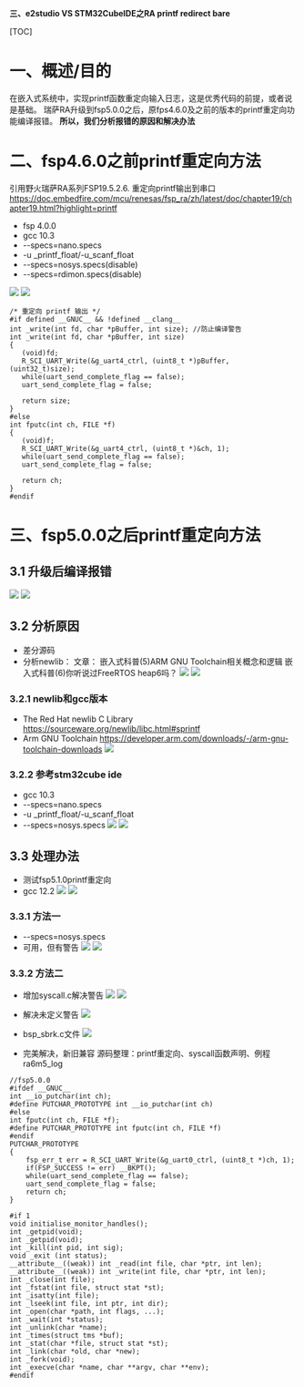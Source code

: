 **三、e2studio VS STM32CubeIDE之RA printf redirect bare**

[TOC]

# 一、概述/目的
在嵌入式系统中，实现printf函数重定向输入日志，这是优秀代码的前提，或者说是基础。
瑞萨RA升级到fsp5.0.0之后，原fps4.6.0及之前的版本的printf重定向功能编译报错。
**所以，我们分析报错的原因和解决办法**

# 二、fsp4.6.0之前printf重定向方法
引用野火瑞萨RA系列FSP19.5.2.6. 重定向printf输出到串口
https://doc.embedfire.com/mcu/renesas/fsp_ra/zh/latest/doc/chapter19/chapter19.html?highlight=printf
- fsp 4.0.0
- gcc 10.3
- --specs=nano.specs
- -u _printf_float/-u_scanf_float
- --specs=nosys.specs(disable)
- --specs=rdimon.specs(disable)

![](./images/fire1.png)
![](./images/fire2.png)
```
/* 重定向 printf 输出 */
#if defined __GNUC__ && !defined __clang__
int _write(int fd, char *pBuffer, int size); //防止编译警告
int _write(int fd, char *pBuffer, int size)
{
   (void)fd;
   R_SCI_UART_Write(&g_uart4_ctrl, (uint8_t *)pBuffer, (uint32_t)size);
   while(uart_send_complete_flag == false);
   uart_send_complete_flag = false;

   return size;
}
#else
int fputc(int ch, FILE *f)
{
   (void)f;
   R_SCI_UART_Write(&g_uart4_ctrl, (uint8_t *)&ch, 1);
   while(uart_send_complete_flag == false);
   uart_send_complete_flag = false;

   return ch;
}
#endif
```

# 三、fsp5.0.0之后printf重定向方法

## 3.1 升级后编译报错
![](./images/fsp510.png)
![](./images/consolelog1.png)

## 3.2 分析原因
- 差分源码
- 分析newlib：
文章：
嵌入式科普(5)ARM GNU Toolchain相关概念和逻辑
嵌入式科普(6)你听说过FreeRTOS heap6吗？
![](./images/rs1.png)
![](./images/gnu12.png)


### 3.2.1 newlib和gcc版本
- The Red Hat newlib C Library
https://sourceware.org/newlib/libc.html#sprintf
- Arm GNU Toolchain
https://developer.arm.com/downloads/-/arm-gnu-toolchain-downloads
![](./images/gcc%20release%20note.png)

### 3.2.2 参考stm32cube ide
- gcc 10.3
- --specs=nano.specs
- -u _printf_float/-u_scanf_float
- --specs=nosys.specs
![](./images/st1.png)
![](./images/st2.png)

## 3.3 处理办法
- 测试fsp5.1.0printf重定向
- gcc 12.2
![](./images/fsp510.png)
![](./images/gnu12.png)
### 3.3.1 方法一
- --specs=nosys.specs
- 可用，但有警告
![](./images/option1.png)
![](./images/consolelog2.png)

### 3.3.2 方法二
- 增加syscall.c解决警告
![](./images/consolelog3.png)
![](./images/consolelog4.png)

- 解决未定义警告
![](./images/consolelog5.png)

- bsp_sbrk.c文件
![](./images/sbrk.png)

- 完美解决，新旧兼容
源码整理：printf重定向、syscall函数声明、例程ra6m5_log
```
//fsp5.0.0
#ifdef __GNUC__
int __io_putchar(int ch);
#define PUTCHAR_PROTOTYPE int __io_putchar(int ch)
#else
int fputc(int ch, FILE *f);
#define PUTCHAR_PROTOTYPE int fputc(int ch, FILE *f)
#endif
PUTCHAR_PROTOTYPE
{
    fsp_err_t err = R_SCI_UART_Write(&g_uart0_ctrl, (uint8_t *)ch, 1);
    if(FSP_SUCCESS != err) __BKPT();
    while(uart_send_complete_flag == false);
    uart_send_complete_flag = false;
    return ch;
}
```
```
#if 1
void initialise_monitor_handles();
int _getpid(void);
int _getpid(void);
int _kill(int pid, int sig);
void _exit (int status);
__attribute__((weak)) int _read(int file, char *ptr, int len);
__attribute__((weak)) int _write(int file, char *ptr, int len);
int _close(int file);
int _fstat(int file, struct stat *st);
int _isatty(int file);
int _lseek(int file, int ptr, int dir);
int _open(char *path, int flags, ...);
int _wait(int *status);
int _unlink(char *name);
int _times(struct tms *buf);
int _stat(char *file, struct stat *st);
int _link(char *old, char *new);
int _fork(void);
int _execve(char *name, char **argv, char **env);
#endif
```
